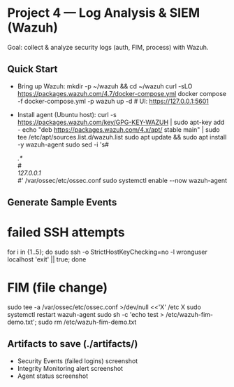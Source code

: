 # Project 4 — Log Analysis & SIEM (Wazuh)

Goal: collect & analyze security logs (auth, FIM, process) with Wazuh.

## Quick Start
- Bring up Wazuh:
  mkdir -p ~/wazuh && cd ~/wazuh
  curl -sLO https://packages.wazuh.com/4.7/docker-compose.yml
  docker compose -f docker-compose.yml -p wazuh up -d  # UI: https://127.0.0.1:5601

- Install agent (Ubuntu host):
  curl -s https://packages.wazuh.com/key/GPG-KEY-WAZUH | sudo apt-key add -
  echo "deb https://packages.wazuh.com/4.x/apt/ stable main" | sudo tee /etc/apt/sources.list.d/wazuh.list
  sudo apt update && sudo apt install -y wazuh-agent
  sudo sed -i 's#<address>.*</address>#<address>127.0.0.1</address>#' /var/ossec/etc/ossec.conf
  sudo systemctl enable --now wazuh-agent

## Generate Sample Events
# failed SSH attempts
for i in {1..5}; do sudo ssh -o StrictHostKeyChecking=no -l wronguser localhost 'exit' || true; done
# FIM (file change)
sudo tee -a /var/ossec/etc/ossec.conf >/dev/null <<'X'
<syscheck><directories check_all="yes">/etc</directories></syscheck>
X
sudo systemctl restart wazuh-agent
sudo sh -c 'echo test > /etc/wazuh-fim-demo.txt'; sudo rm /etc/wazuh-fim-demo.txt

## Artifacts to save (./artifacts/)
- Security Events (failed logins) screenshot
- Integrity Monitoring alert screenshot
- Agent status screenshot
